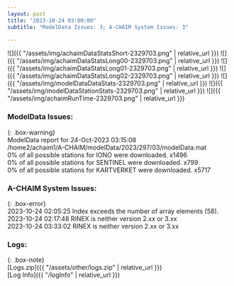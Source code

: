 ```yaml
---
layout: post
title: "2023-10-24 03:00:00"
subtitle: "ModelData Issues: 3; A-CHAIM System Issues: 3"

---
```


![]({{ "/assets/img/achaimDataStatsShort-2329703.png" | relative_url }})
![]({{ "/assets/img/achaimDataStatsLong00-2329703.png" | relative_url }})
![]({{ "/assets/img/achaimDataStatsLong01-2329703.png" | relative_url }})
![]({{ "/assets/img/achaimDataStatsLong02-2329703.png" | relative_url }})
![]({{ "/assets/img/modelDataDataStats-2329703.png" | relative_url }})
![]({{ "/assets/img/modelDataStationStats-2329703.png" | relative_url }})
![]({{ "/assets/img/achaimRunTime-2329703.png" | relative_url }})


### ModelData Issues:  
  
{: .box-warning}  
 ModelData report for 24-Oct-2023 03:15:08   
 /home2/achaim1/A-CHAIM/modelData/2023/297/03/modelData.mat   
 0% of all possible stations for IONO were downloaded. x1496   
 0% of all possible stations for SENTINEL were downloaded. x799   
 0% of all possible stations for KARTVERKET were downloaded. x5717   
  
### A-CHAIM System Issues:  
  
{: .box-error}  
2023-10-24 02:05:25 Index exceeds the number of array elements (58).  
2023-10-24 02:17:48 RINEX is neither version 2.xx or 3.xx  
2023-10-24 03:33:02 RINEX is neither version 2.xx or 3.xx  

### Logs:  
  
{: .box-note}  
[Logs.zip]({{ "/assets/other/logs.zip" | relative_url }})  
[Log Info]({{ "/logInfo" | relative_url }})  
